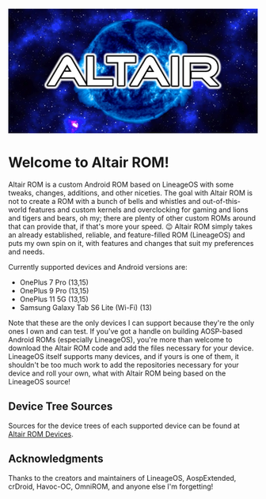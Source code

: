 <p align="center"><img src="https://github.com/AltairROM/.github/blob/9bc9d54a376a1a574535ce368fbef57736139a5d/profile/header_image.jpg" /></p>

# **Welcome to Altair ROM!**

Altair ROM is a custom Android ROM based on LineageOS with some tweaks, changes, additions, and other niceties. The goal with Altair ROM is not to create a ROM with a bunch of bells and whistles and out-of-this-world features and custom kernels and overclocking for gaming and lions and tigers and bears, oh my; there are plenty of other custom ROMs around that can provide that, if that's more your speed. 😉 Altair ROM simply takes an already established, reliable, and feature-filled ROM (LineageOS) and puts my own spin on it, with features and changes that suit my preferences and needs.

Currently supported devices and Android versions are:

- OnePlus 7 Pro (13,15)
- OnePlus 9 Pro (13,15)
- OnePlus 11 5G (13,15)
- Samsung Galaxy Tab S6 Lite (Wi-Fi) (13)

Note that these are the only devices I can support because they're the only ones I own and can test. If you've got a handle on building AOSP-based Android ROMs (especially LineageOS), you're more than welcome to download the Altair ROM code and add the files necessary for your device. LineageOS itself supports many devices, and if yours is one of them, it shouldn't be too much work to add the repositories necessary for your device and roll your own, what with Altair ROM being based on the LineageOS source!

## **Device Tree Sources**

Sources for the device trees of each supported device can be found at [Altair ROM Devices](https://github.com/AltairROM-Devices).

## **Acknowledgments**

Thanks to the creators and maintainers of LineageOS, AospExtended, crDroid, Havoc-OC, OmniROM, and anyone else I'm forgetting!
